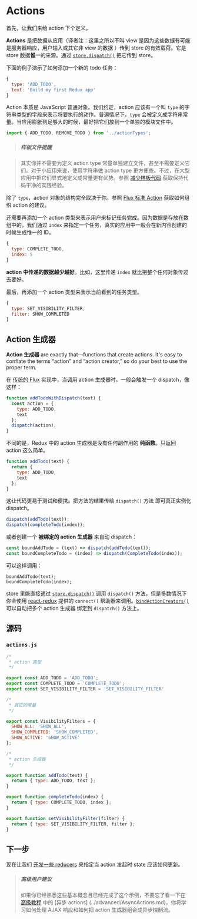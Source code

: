 # Actions

首先，让我们来给 action 下个定义。

**Actions** 是把数据从应用（译者注：这里之所以不叫 view 是因为这些数据有可能是服务器响应，用户输入或其它非 view 的数据 ）传到 store 的有效载荷。它是 store 数据**惟一**的来源。通过 [`store.dispatch()`](../api/Store.md#dispatch) 把它传到 store。

下面的例子演示了如何添加一个新的 todo 任务：

```js
{
  type: 'ADD_TODO',
  text: 'Build my first Redux app'
}
```

Action 本质是 JavaScript 普通对象。我们约定，action 应该有一个叫 `type` 的字符串类型的字段来表示将要执行的动作。普遍情况下，`type` 会被定义成字符串常量。当应用膨胀到足够大的时候，最好把它们放到一个单独的模块文件中。

```js
import { ADD_TODO, REMOVE_TODO } from '../actionTypes';
```

>##### 样板文件提醒

>其实你并不需要为定义 action type 常量单独建立文件，甚至不需要定义它们。对于小应用来说，使用字符串做 action type 更方便些。不过，在大型应用中把它们显式地定义成常量更有优势。参照 [减少样板代码](../recipes/ReducingBoilerplate.md) 获取保持代码干净的实践经验。

除了 `type`，action 对象的结构完全取决于你。参照 [Flux 标准 Action](https://github.com/acdlite/flux-standard-action) 获取如何组织 action 的建议。

还需要再添加一个 action 类型来表示用户来标记任务完成。因为数据是存放在数组中的，我们通过 `index` 来指定一个任务，真实的应用中一般会在新内容创建的时候生成惟一的 ID。

```js
{
  type: COMPLETE_TODO,
  index: 5
}
```
**action 中传递的数据越少越好**。比如，这里传递 `index` 就比把整个任何对象传过去要好。

最后，再添加一个 action 类型来表示当前看到的任务类型。

```js
{
  type: SET_VISIBILITY_FILTER,
  filter: SHOW_COMPLETED
}
```

## Action 生成器

**Action 生成器** are exactly that—functions that create actions. It's easy to conflate the terms “action” and “action creator,” so do your best to use the proper term.

在 [传统的 Flux](http://facebook.github.io/flux) 实现中，当调用 action 生成器时，一般会触发一个 dispatch，像这样：

```js
function addTodoWithDispatch(text) {
  const action = {
    type: ADD_TODO,
    text
  };
  dispatch(action);
}
```
不同的是，Redux 中的 action 生成器是没有任何副作用的 **纯函数**。只返回 action 这么简单。

```js
function addTodo(text) {
  return {
    type: ADD_TODO,
    text
  };
}
```

这让代码更易于测试和便携。把方法的结果传给 `dispatch()` 方法 即可真正实例化 dispatch。

```js
dispatch(addTodo(text));
dispatch(completeTodo(index));
```

或者创建一个 **被绑定的 action 生成器** 来自动 dispatch：

```js
const boundAddTodo = (text) => dispatch(addTodo(text));
const boundCompleteTodo = (index) => dispatch(CompleteTodo(index));
```

可以这样调用：

```
boundAddTodo(text);
boundCompleteTodo(index);
```

store 里能直接通过 [`store.dispatch()`](../api/Store.md#dispatch) 调用 `dispatch()` 方法，但是多数情况下你会使用 [react-redux](http://github.com/gaearon/react-redux) 提供的 `connect()` 帮助器来调用。[`bindActionCreators()`](../api/bindActionCreators.md) 可以自动把多个 action 生成器 绑定到 `dispatch()` 方法上。

## 源码

### `actions.js`

```js
/*
 * action 类型
 */

export const ADD_TODO = 'ADD_TODO';
export const COMPLETE_TODO = 'COMPLETE_TODO';
export const SET_VISIBILITY_FILTER = 'SET_VISIBILITY_FILTER'

/*
 * 其它的常量
 */

export const VisibilityFilters = {
  SHOW_ALL: 'SHOW_ALL',
  SHOW_COMPLETED: 'SHOW_COMPLETED',
  SHOW_ACTIVE: 'SHOW_ACTIVE'
};

/*
 * action 生成器
 */

export function addTodo(text) {
  return { type: ADD_TODO, text };
}

export function completeTodo(index) {
  return { type: COMPLETE_TODO, index };
}

export function setVisibilityFilter(filter) {
  return { type: SET_VISIBILITY_FILTER, filter };
}
```

## 下一步

现在让我们 [开发一些 reducers](Reducers.md) 来指定当 action 发起时 state 应该如何更新。

>##### 高级用户建议
>如果你已经熟悉这些基本概念且已经完成了这个示例，不要忘了看一下在 [高级教程](../advanced/README.md) 中的 [异步 actions] (../advanced/AsyncActions.md)，你将学习如何处理 AJAX 响应和如何把 action 生成器组合成异步控制流。